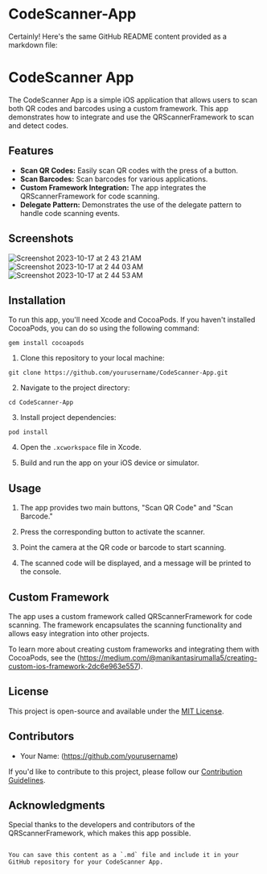 # CodeScanner-App
Certainly! Here's the same GitHub README content provided as a markdown file:
# CodeScanner App

The CodeScanner App is a simple iOS application that allows users to scan both QR codes and barcodes using a custom framework. This app demonstrates how to integrate and use the QRScannerFramework to scan and detect codes.

## Features
- **Scan QR Codes:** Easily scan QR codes with the press of a button.
- **Scan Barcodes:** Scan barcodes for various applications.
- **Custom Framework Integration:** The app integrates the QRScannerFramework for code scanning.
- **Delegate Pattern:** Demonstrates the use of the delegate pattern to handle code scanning events.

## Screenshots
![Screenshot 2023-10-17 at 2 43 21 AM](https://github.com/ManikantaSirumalla/CodeScanner-App/assets/87671172/dc95a4ea-65d2-419d-9308-d4c0878600cd)
![Screenshot 2023-10-17 at 2 44 03 AM](https://github.com/ManikantaSirumalla/CodeScanner-App/assets/87671172/56a18d70-d9fd-45ed-8eb0-51520b49cfa3)![Screenshot 2023-10-17 at 2 44 53 AM](https://github.com/ManikantaSirumalla/CodeScanner-App/assets/87671172/c53394fa-7e25-4fee-9839-5480de4398b9)




## Installation

To run this app, you'll need Xcode and CocoaPods. If you haven't installed CocoaPods, you can do so using the following command:

```shell
gem install cocoapods
```

1. Clone this repository to your local machine:

```shell
git clone https://github.com/yourusername/CodeScanner-App.git
```

2. Navigate to the project directory:

```shell
cd CodeScanner-App
```

3. Install project dependencies:

```shell
pod install
```

4. Open the `.xcworkspace` file in Xcode.

5. Build and run the app on your iOS device or simulator.

## Usage

1. The app provides two main buttons, "Scan QR Code" and "Scan Barcode."

2. Press the corresponding button to activate the scanner.

3. Point the camera at the QR code or barcode to start scanning.

4. The scanned code will be displayed, and a message will be printed to the console.

## Custom Framework

The app uses a custom framework called QRScannerFramework for code scanning. The framework encapsulates the scanning functionality and allows easy integration into other projects.

To learn more about creating custom frameworks and integrating them with CocoaPods, see the (https://medium.com/@manikantasirumalla5/creating-custom-ios-framework-2dc6e963e557).

## License

This project is open-source and available under the [MIT License](./LICENSE).

## Contributors

- Your Name: (https://github.com/yourusername)

If you'd like to contribute to this project, please follow our [Contribution Guidelines](CONTRIBUTING.md).

## Acknowledgments

Special thanks to the developers and contributors of the QRScannerFramework, which makes this app possible.
```

You can save this content as a `.md` file and include it in your GitHub repository for your CodeScanner App.
